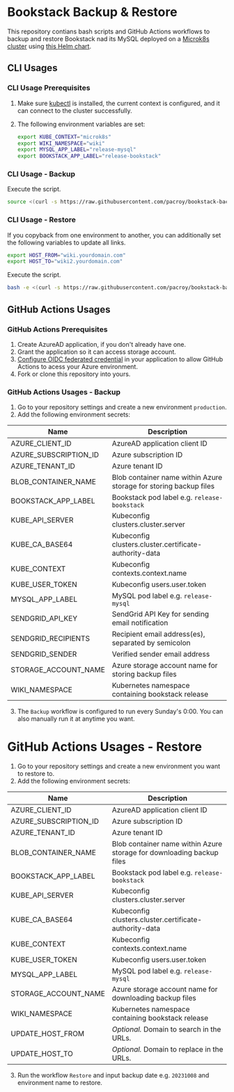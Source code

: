 # Bookstack Backup & Restore

This repository contians bash scripts and GitHub Actions workflows to backup and restore Bookstack nad its MySQL deployed on a [Microk8s cluster](https://github.com/pacroy/microk8s-azure-vm) using [this Helm chart](https://github.com/pacroy/bookstack-helm).

## CLI Usages

### CLI Usage Prerequisites

1. Make sure [kubectl](https://kubernetes.io/docs/tasks/tools/) is installed, the current context is configured, and it can connect to the cluster successfully.
2. The following environment variables are set:

    ```bash
    export KUBE_CONTEXT="microk8s"
    export WIKI_NAMESPACE="wiki"
    export MYSQL_APP_LABEL="release-mysql"
    export BOOKSTACK_APP_LABEL="release-bookstack"
    ```

### CLI Usage - Backup

Execute the script.

```bash
source <(curl -s https://raw.githubusercontent.com/pacroy/bookstack-backup/main/backup.sh)
```

### CLI Usage - Restore

If you copyback from one environment to another, you can additionally set the following variables to update all links.

```sh
export HOST_FROM="wiki.yourdomain.com"
export HOST_TO="wiki2.yourdomain.com"
```

Execute the script.

```bash
bash -e <(curl -s https://raw.githubusercontent.com/pacroy/bookstack-backup/main/restore.sh)
```

## GitHub Actions Usages

### GitHub Actions Prerequisites

1. Create AzureAD application, if you don't already have one.
2. Grant the application so it can access storage account.
3. [Configure OIDC federated credential](https://learn.microsoft.com/en-us/azure/developer/github/connect-from-azure?tabs=azure-portal%2Clinux) in your application to allow GitHub Actions to acess your Azure environment.
4. Fork or clone this repository into yours.

### GitHub Actions Usages - Backup

1. Go to your repository settings and create a new environment `production`.
2. Add the following environment secrets:

| Name                  | Description                                                       |
| --------------------- | ----------------------------------------------------------------- |
| AZURE_CLIENT_ID       | AzureAD application client ID                                     |
| AZURE_SUBSCRIPTION_ID | Azure subscription ID                                             |
| AZURE_TENANT_ID       | Azure tenant ID                                                   |
| BLOB_CONTAINER_NAME   | Blob container name within Azure storage for storing backup files |
| BOOKSTACK_APP_LABEL   | Bookstack pod label e.g. `release-bookstack`                      |
| KUBE_API_SERVER       | Kubeconfig clusters.cluster.server                                |
| KUBE_CA_BASE64        | Kubeconfig clusters.cluster.certificate-authority-data            |
| KUBE_CONTEXT          | Kubeconfig contexts.context.name                                  |
| KUBE_USER_TOKEN       | Kubeconfig users.user.token                                       |
| MYSQL_APP_LABEL       | MySQL pod label e.g. `release-mysql`                              |
| SENDGRID_API_KEY      | SendGrid API Key for sending email notification                   |
| SENDGRID_RECIPIENTS   | Recipient email address(es), separated by semicolon               |
| SENDGRID_SENDER       | Verified sender email address                                     |
| STORAGE_ACCOUNT_NAME  | Azure storage account name for storing backup files               |
| WIKI_NAMESPACE        | Kubernetes namespace containing bookstack release                 |

3. The `Backup` workflow is configured to run every Sunday's 0:00. You can also manually run it at anytime you want.

# GitHub Actions Usages - Restore

1. Go to your repository settings and create a new environment you want to restore to.
2. Add the following environment secrets:

| Name                  | Description                                                           |
| --------------------- | --------------------------------------------------------------------- |
| AZURE_CLIENT_ID       | AzureAD application client ID                                         |
| AZURE_SUBSCRIPTION_ID | Azure subscription ID                                                 |
| AZURE_TENANT_ID       | Azure tenant ID                                                       |
| BLOB_CONTAINER_NAME   | Blob container name within Azure storage for downloading backup files |
| BOOKSTACK_APP_LABEL   | Bookstack pod label e.g. `release-bookstack`                          |
| KUBE_API_SERVER       | Kubeconfig clusters.cluster.server                                    |
| KUBE_CA_BASE64        | Kubeconfig clusters.cluster.certificate-authority-data                |
| KUBE_CONTEXT          | Kubeconfig contexts.context.name                                      |
| KUBE_USER_TOKEN       | Kubeconfig users.user.token                                           |
| MYSQL_APP_LABEL       | MySQL pod label e.g. `release-mysql`                                  |
| STORAGE_ACCOUNT_NAME  | Azure storage account name for downloading backup files               |
| WIKI_NAMESPACE        | Kubernetes namespace containing bookstack release                     |
| UPDATE_HOST_FROM      | *Optional.* Domain to search in the URLs.                             |
| UPDATE_HOST_TO        | *Optional.* Domain to replace in the URLs.                            |

3. Run the workflow `Restore` and input backup date e.g. `20231008` and environment name to restore.
